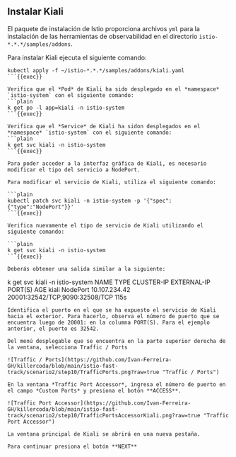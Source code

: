 ## Instalar Kiali

El paquete de instalación de Istio proporciona archivos `yml` para la instalación de las herramientas de observabilidad en el directorio `istio-*.*.*/samples/addons`.

Para instalar Kiali ejecuta el siguiente comando:

```plain
kubectl apply -f ~/istio-*.*.*/samples/addons/kiali.yaml
```{{exec}}

Verifica que el *Pod* de Kiali ha sido desplegado en el *namespace* `istio-system` con el siguiente comando:
```plain
k get po -l app=kiali -n istio-system
```{{exec}}

Verifica que el *Service* de Kiali ha sidon desplegados en el *namespace* `istio-system` con el siguiente comando:
```plain
k get svc kiali -n istio-system
```{{exec}}

Para poder acceder a la interfaz gráfica de Kiali, es necesario modificar el tipo del servicio a NodePort.

Para modificar el servicio de Kiali, utiliza el siguiente comando:

```plain
kubectl patch svc kiali -n istio-system -p '{"spec":{"type":"NodePort"}}'
```{{exec}}

Verifica nuevamente el tipo de servicio de Kiali utilizando el siguiente comando:

```plain
k get svc kiali -n istio-system
```{{exec}}

Deberás obtener una salida similar a la siguiente:
```
k get svc kiali -n istio-system
NAME    TYPE       CLUSTER-IP      EXTERNAL-IP   PORT(S)                          AGE
kiali   NodePort   10.107.234.42   <none>        20001:32542/TCP,9090:32508/TCP   115s
```
Identifica el puerto en el que se ha expuesto el servicio de Kiali hacia el exterior. Para hacerlo, observa el número de puerto que se encuentra luego de 20001: en la columna PORT(S). Para el ejemplo anterior, el puerto es 32542.

Del menú desplegable que se encuentra en la parte superior derecha de la ventana, selecciona Traffic / Ports

![Traffic / Ports](https://github.com/Ivan-Ferreira-GH/killercoda/blob/main/istio-fast-track/scenario2/step10/TrafficPorts.png?raw=true "Traffic / Ports")
  
En la ventana *Traffic Port Accessor*, ingresa el número de puerto en el campo *Custom Ports* y presiona el botón **ACCESS**.

![Traffic Port Accessor](https://github.com/Ivan-Ferreira-GH/killercoda/blob/main/istio-fast-track/scenario2/step10/TrafficPortsAccessorKiali.png?raw=true "Traffic Port Accessor")
  
La ventana principal de Kiali se abrirá en una nueva pestaña.
  
Para continuar presiona el botón **NEXT**
